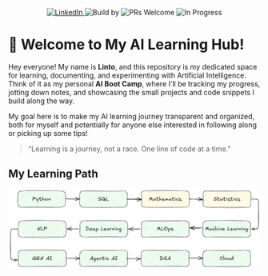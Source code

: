 

<p align="center">
  <a href="https://www.linkedin.com/in/your-linkedin-profile">
    <img src="https://img.shields.io/badge/LinkedIn-Connect-blue?logo=linkedin" alt="LinkedIn">
  </a>
  <img src="https://img.shields.io/badge/Build%20by-Linto%20Sunny-blue?style=flat&logo=github" alt="Build by">
  <img src="https://img.shields.io/badge/PRs-Welcome-brightgreen?style=flat" alt="PRs Welcome">
  <img src="https://img.shields.io/badge/Status-In%20Progress-yellow?style=flat" alt="In Progress">
</p>


# 👋 Welcome to My AI Learning Hub!

Hey everyone! My name is **Linto**, and this repository is my dedicated space for learning, documenting, and experimenting with Artificial Intelligence. Think of it as my personal **AI Boot Camp**, where I'll be tracking my progress, jotting down notes, and showcasing the small projects and code snippets I build along the way.

My goal here is to make my AI learning journey transparent and organized, both for myself and potentially for anyone else interested in following along or picking up some tips!


> “Learning is a journey, not a race. One line of code at a time.”

## My Learning Path
![path](/images/ai%20bootcamp.png)
